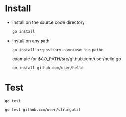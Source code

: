 

Install
===
- install on the source code directory
    
    ```go install```
    
- install on any path
    
    ```go install <repository-name><source-path>```
    
    example for $GO_PATH/src/github.com/user/hello.go
    
    ```go install github.com/user/hello```
    

Test
===
````go test````

```go test github.com/user/stringutil```
